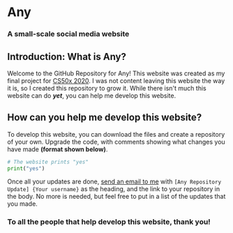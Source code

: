# Any
### A small-scale social media website

## Introduction: What is Any?
Welcome to the GitHub Repository for Any! This website was created as my final project for [CS50x 2020](https://cs50.harvard.edu/x/2020/). I was not content leaving this website the way it is, so I created this repository to grow it. While there isn't much this website can do __*yet*__, you can help me develop this website.

## How can you help me develop this website?
To develop this website, you can download the files and create a repository of your own. Upgrade the code, with comments showing what changes you have made __(format shown below)__.

```python
# The website prints "yes"
print("yes")
```
Once all your updates are done, [send an email to me](mailto:fantastikbruh@gmail.com) with `[Any Repository Update] {Your username}` as the heading, and the link to your repository in the body. No more is needed, but feel free to put in a list of the updates that you made.

### To all the people that help develop this website, thank you!
